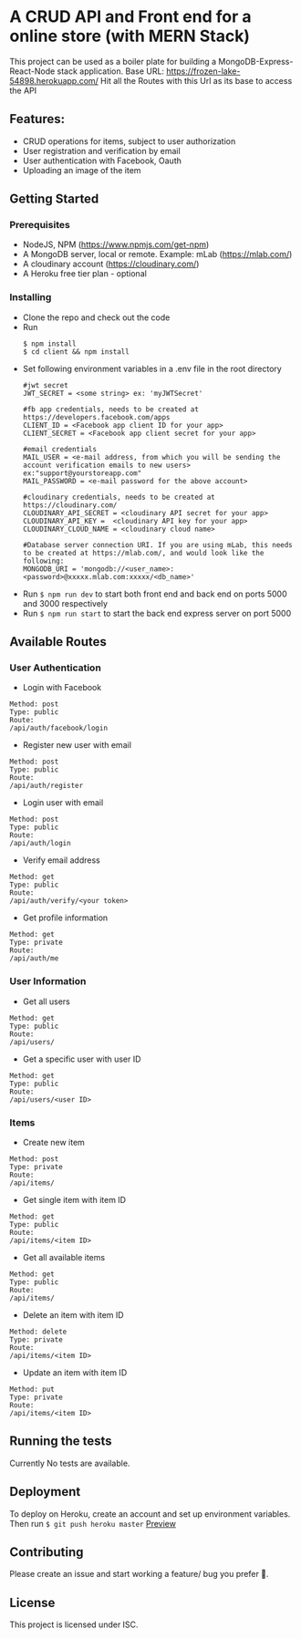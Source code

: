 # A CRUD API and Front end for a online store (with MERN Stack)
This project can be used as a boiler plate for building a MongoDB-Express-React-Node stack application.
Base URL: https://frozen-lake-54898.herokuapp.com/
Hit all the Routes with this Url as its base to access the API
## Features:
  - CRUD operations for items, subject to user authorization
  - User registration and verification by email
  - User authentication with Facebook, Oauth
  - Uploading an image of the item

## Getting Started
### Prerequisites

 - NodeJS, NPM (https://www.npmjs.com/get-npm)
 - A MongoDB server, local or remote. Example: mLab (https://mlab.com/)
 - A cloudinary account (https://cloudinary.com/)
 - A Heroku free tier plan - optional

### Installing

  - Clone the repo and check out the code
  - Run 
    ```
    $ npm install 
    $ cd client && npm install
    ```
  - Set following environment variables in a .env file in the root directory
    ``` 
    #jwt secret
    JWT_SECRET = <some string> ex: 'myJWTSecret'
    
    #fb app credentials, needs to be created at https://developers.facebook.com/apps
    CLIENT_ID = <Facebook app client ID for your app> 
    CLIENT_SECRET = <Facebook app client secret for your app>
    
    #email credentials
    MAIL_USER = <e-mail address, from which you will be sending the account verification emails to new users> ex:"support@yourstoreapp.com"
    MAIL_PASSWORD = <e-mail password for the above account> 
    
    #cloudinary credentials, needs to be created at https://cloudinary.com/
    CLOUDINARY_API_SECRET = <cloudinary API secret for your app>
    CLOUDINARY_API_KEY =  <cloudinary API key for your app>
    CLOUDINARY_CLOUD_NAME = <cloudinary cloud name>
    
    #Database server connection URI. If you are using mLab, this needs to be created at https://mlab.com/, and would look like the following:
    MONGODB_URI = 'mongodb://<user_name>:<password>@xxxxx.mlab.com:xxxxx/<db_name>'

  - Run ``$ npm run dev`` to start both front end and back end on ports 5000 and 3000 respectively
  - Run ``$ npm run start`` to start the back end express server on port 5000

## Available Routes

### User Authentication

- Login with Facebook

```
Method: post
Type: public
Route:
/api/auth/facebook/login
```

- Register new user with email

```
Method: post
Type: public
Route:
/api/auth/register
```

- Login user with email

```
Method: post
Type: public
Route:
/api/auth/login
```

- Verify email address

```
Method: get
Type: public
Route:
/api/auth/verify/<your token>
```

- Get profile information

```
Method: get
Type: private
Route:
/api/auth/me
```

### User Information

- Get all users

```
Method: get
Type: public
Route:
/api/users/
```

- Get a specific user with user ID

```
Method: get
Type: public
Route:
/api/users/<user ID>
```

### Items

- Create new item

```
Method: post
Type: private
Route:
/api/items/
```

- Get single item with item ID

```
Method: get
Type: public
Route:
/api/items/<item ID>
```

- Get all available items

```
Method: get
Type: public
Route:
/api/items/
```

- Delete an item with item ID

```
Method: delete
Type: private
Route:
/api/items/<item ID>
```

- Update an item with item ID

```
Method: put
Type: private
Route:
/api/items/<item ID>
```

## Running the tests

Currently No tests are available.

## Deployment
To deploy on Heroku, create an account and set up environment variables. Then run ``$ git push heroku master``
[Preview](https://frozen-lake-54898.herokuapp.com/)

## Contributing

Please create an issue and start working a feature/ bug you prefer :rocket:.

## License

This project is licensed under ISC.

